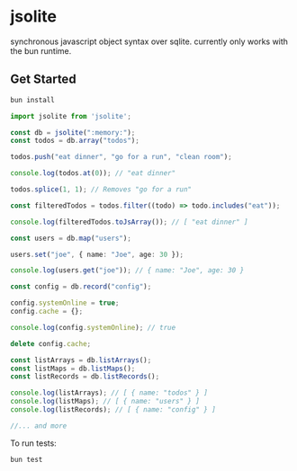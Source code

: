 # jsolite

synchronous javascript object syntax over sqlite. currently only works with the bun runtime.


## Get Started

```bash
bun install
```


```ts
import jsolite from 'jsolite';

const db = jsolite(":memory:");
const todos = db.array("todos");

todos.push("eat dinner", "go for a run", "clean room");

console.log(todos.at(0)); // "eat dinner"

todos.splice(1, 1); // Removes "go for a run"

const filteredTodos = todos.filter((todo) => todo.includes("eat"));

console.log(filteredTodos.toJsArray()); // [ "eat dinner" ]

const users = db.map("users");

users.set("joe", { name: "Joe", age: 30 });

console.log(users.get("joe")); // { name: "Joe", age: 30 }

const config = db.record("config");

config.systemOnline = true;
config.cache = {};

console.log(config.systemOnline); // true

delete config.cache;

const listArrays = db.listArrays();
const listMaps = db.listMaps();
const listRecords = db.listRecords();

console.log(listArrays); // [ { name: "todos" } ]
console.log(listMaps); // [ { name: "users" } ]
console.log(listRecords); // [ { name: "config" } ]

//... and more
```


To run tests:

```bash
bun test
```